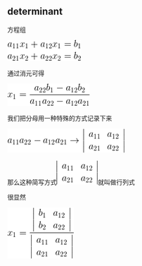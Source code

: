 determinant
----
方程组

![](img/行列式1.png)

通过消元可得

![](img/行列式2.png)

我们把分母用一种特殊的方式记录下来

![](img/行列式4.png)

那么这种简写方式![](img/行列式3.png)就叫做行列式

很显然

![](img/行列式5.png)